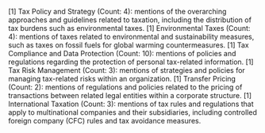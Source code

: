 [1] Tax Policy and Strategy (Count: 4): mentions of the overarching approaches and guidelines related to taxation, including the distribution of tax burdens such as environmental taxes.
[1] Environmental Taxes (Count: 4): mentions of taxes related to environmental and sustainability measures, such as taxes on fossil fuels for global warming countermeasures.
[1] Tax Compliance and Data Protection (Count: 10): mentions of policies and regulations regarding the protection of personal tax-related information.
[1] Tax Risk Management (Count: 3): mentions of strategies and policies for managing tax-related risks within an organization.
[1] Transfer Pricing (Count: 2): mentions of regulations and policies related to the pricing of transactions between related legal entities within a corporate structure.
[1] International Taxation (Count: 3): mentions of tax rules and regulations that apply to multinational companies and their subsidiaries, including controlled foreign company (CFC) rules and tax avoidance measures.


